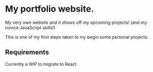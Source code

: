 # My portfolio website.
My very own website and it shows off my upcoming projects! (and my novice JavaScript skills!) 

This is one of my first steps taken to my begin some personal projects.

## Requirements
Currently a WIP to migrate to React
